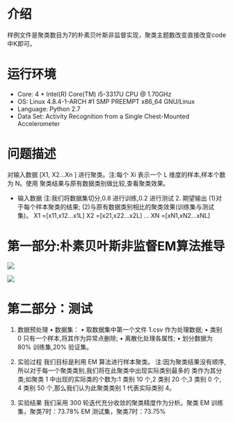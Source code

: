 # 介绍
样例文件是聚类数目为7的朴素贝叶斯非监督实现，聚类主题数改变直接改变code中K即可。

# 运行环境
* Core: 4 * Intel(R) Core(TM) i5-3317U CPU @ 1.70GHz
* OS: Linux 4.8.4-1-ARCH #1 SMP PREEMPT x86_64 GNU/Linux
* Language: Python 2.7
* Data Set: Activity Recognition from a Single Chest-Mounted Accelerometer

# 问题描述
对输入数据 [X1, X2...Xn ] 进行聚类。注:每个 Xi 表示一个 L 维度的样本,样本个数为 N。使用 聚类结果与原有数据类别做比较,查看聚类效果。

* 输入数据
注:我们将数据集切分,0.8 进行训练,0.2 进行测试 2. 期望输出
(1)对于每个样本聚类的结果; (2)与原有数据类别相比的聚类效果(训练集与测试集)。
X1 =[x11,x12...x1L] X2 =[x21,x22...x2L] ...
XN =[xN1,xN2...xNL]

# 第一部分:朴素贝叶斯非监督EM算法推导

![](https://github.com/songjs1993/model/edit/master/Naive_Bayesian_EM/1.gif)  

![](https://github.com/songjs1993/model/edit/master/Naive_Bayesian_EM/2.gif)  

# 第二部分：测试

1. 数据预处理
• 数据集：
• 取数据集中第一个文件 1.csv 作为处理数据; 
• 类别 0 只有一个样本,将其作为异常点删除;
• 离散化处理各属性;
• 划分数据为 80% 训练集,20% 验证集。

2. 实验过程
我们目标是利用 EM 算法进行样本聚类。
注:因为聚类结果没有顺序,所以对于每一个聚类类别,我们将在此聚类中出现实际类别最多的 类作为其分类;如聚类 1 中出现的实际类的个数为:1 类别 10 个,2 类别 20 个,3 类别 0 个, 4 类别 50 个,那么我们认为此聚类类别 1 代表实际类别 4。

3. 实验结果
我们采用 300 轮迭代充分收敛的聚类精度作为分析。聚类
EM 训练集，聚类7时：73.78%
EM 测试集，聚类7时：73.75%
